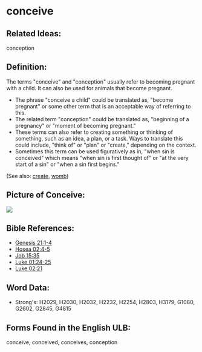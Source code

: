# conceive

## Related Ideas:

conception


## Definition:

The terms "conceive" and "conception" usually refer to becoming pregnant with a child. It can also be used for animals that become pregnant.

* The phrase "conceive a child" could be translated as, "become pregnant" or some other term that is an acceptable way of referring to this.
* The related term "conception" could be translated as, "beginning of a pregnancy" or "moment of becoming pregnant."
* These terms can also refer to creating something or thinking of something, such as an idea, a plan, or a task. Ways to translate this could include, "think of" or "plan" or "create," depending on the context.
* Sometimes this term can be used figuratively as in, "when sin is conceived" which means "when sin is first thought of" or "at the very start of a sin" or "when a sin first begins."

(See also: [create](../other/creation.md), [womb](../other/womb.md))

## Picture of Conceive:

<a href="https://content.bibletranslationtools.org/WycliffeAssociates/en_tw/raw/branch/master/PNGs/c/Conceive.png"><img src="https://content.bibletranslationtools.org/WycliffeAssociates/en_tw/raw/branch/master/PNGs/c/Conceive.png" ></a>

## Bible References:

* [Genesis 21:1-4](rc://en/tn/help/gen/21/01)
* [Hosea 02:4-5](rc://en/tn/help/hos/02/04)
* [Job 15:35](rc://en/tn/help/job/15/35)
* [Luke 01:24-25](rc://en/tn/help/luk/01/24)
* [Luke 02:21](rc://en/tn/help/luk/02/21)

## Word Data:

* Strong's: H2029, H2030, H2032, H2232, H2254, H2803, H3179, G1080, G2602, G2845, G4815

## Forms Found in the English ULB:

conceive, conceived, conceives, conception


